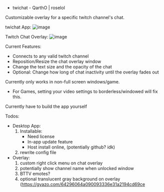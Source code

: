 - twichat -
QarthO | roselol

Customizable overlay for a specific twitch channel's chat.

twichat App:
![image](https://user-images.githubusercontent.com/10179096/144615570-f5d347e9-b794-495e-bc3c-93d8ad2cccce.png)

Twitch Chat Overlay:
![image](https://user-images.githubusercontent.com/10179096/144615593-a12bda6f-ae61-4d98-a131-13681972594d.png)

Current Features:
- Connects to any valid twitch channel
- Reposition/Resize the chat overlay window
- Change the text size and the opacity of the chat
- Optional: Change how long of chat inactivity until the overlay fades out

Currently only works in non-full screen windows/game.
- For Games, setting your video settings to borderless/windowed will fix this.

Currently have to build the app yourself

Todos:
  - Desktop App:
      1. Installable:
          - Need license
          - In-app update feature
          - Host install online, (potentially github? idk)
      2. rewrite config file
  - Overlay:
      1. custom right click menu on chat overlay
      2. potentially show channel name when unlocked window
      3. BTTV emotes?
      4. optional translucent gray background on overlay (https://gyazo.com/64296064a090093336e31a2194cd69ce

      

